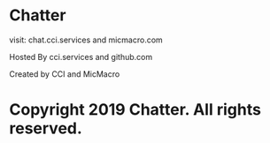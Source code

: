# Chatter

visit: chat.cci.services and micmacro.com

Hosted By cci.services and github.com

Created by CCI and MicMacro

# Copyright 2019 Chatter. All rights reserved.
